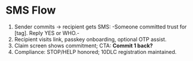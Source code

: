 # SMS Flow

1. Sender commits → recipient gets SMS: -Someone committed trust for [tag]. Reply YES or WHO.-
2. Recipient visits link, passkey onboarding, optional OTP assist.
3. Claim screen shows commitment; CTA: **Commit 1 back?**
4. Compliance: STOP/HELP honored; 10DLC registration maintained.

